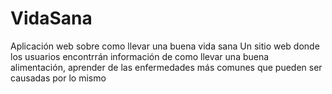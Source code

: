 # VidaSana
Aplicación web sobre como llevar una buena vida sana
Un sitio web donde los usuarios encontrrán información de como llevar una buena alimentación, aprender de las enfermedades más comunes que pueden ser causadas por lo mismo
